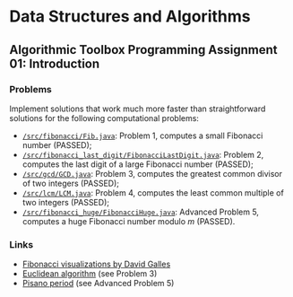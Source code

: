 # Data Structures and Algorithms
## Algorithmic Toolbox Programming Assignment 01: Introduction
### Problems
Implement solutions that work much more faster than straightforward solutions for the following computational problems:
* [`/src/fibonacci/Fib.java`](src/fibonacci/Fib.java): Problem 1, computes a small Fibonacci number (PASSED);
* [`/src/fibonacci_last_digit/FibonacciLastDigit.java`](src/fibonacci_last_digit/FibonacciLastDigit.java): Problem 2, computes the last digit of a large Fibonacci number (PASSED);
* [`/src/gcd/GCD.java`](src/gcd/GCD.java): Problem 3, computes the greatest common divisor of two integers (PASSED);
* [`/src/lcm/LCM.java`](src/lcm/LCM.java): Problem 4, computes the least common multiple of two integers (PASSED);
* [`/src/fibonacci_huge/FibonacciHuge.java`](src/fibonacci_huge/FibonacciHuge.java): Advanced Problem 5, computes a huge Fibonacci number modulo *m* (PASSED).

### Links
* [Fibonacci visualizations by David Galles](http://www.cs.usfca.edu/~galles/visualization/DPFib.html)
* [Euclidean algorithm](https://en.wikipedia.org/wiki/Euclidean_algorithm) (see Problem 3)
* [Pisano period](https://en.wikipedia.org/wiki/Pisano_period) (see Advanced Problem 5)
